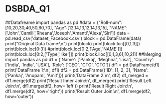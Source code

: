 # DSBDA_Q1
##Datafreame
import pandas as pd
#data = {"Roll-num": [10,20,30,40,50,60,70], "Age":[12,14,13,12,14,13,15], 
"NAME":['John','Camili','Rheana','Joseph','Amanti','Alexa','Siri']}
data = pd.read_csv('dataset_Facebook.csv')
block = pd.DataFrame(data)
print("Original Data frame:\n")
print(block)
print(block.loc[[0,1,3]])
print(block.loc[0:3])
#print(block.loc[0:2,['Age','NAME']])
print(block.loc[0:2,['Type','like']])
print(block.iloc[[0,1,3,6],[0,2]])
##Merging
import pandas as pd
d1 = {'Name': ['Pankaj', 'Meghna', 'Lisa'], 'Country': ['India', 'India', 'USA'], 'Role': ['CEO', 
'CTO', 'CTO']}
df1 = pd.DataFrame(d1)
print('DataFrame 1:\n', df1)
df2 = pd.DataFrame({'ID': [1, 2, 3], 'Name': ['Pankaj', 'Anupam', 'Amit']})
print('DataFrame 2:\n', df2)
df_merged = df1.merge(df2)
print('Result Inner Join:\n', df_merged)
print('Result Left Join:\n', df1.merge(df2, how='left'))
print('Result Right Join:\n', df1.merge(df2, how='right'))
print('Result Outer Join:\n', df1.merge(df2, how='outer'))
